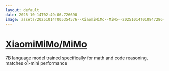 ```yaml
---
layout: default
date: 2025-10-14T02:49:06.726690
image: assets/20251014T005354576--XiaomiMiMo--MiMo--20251014T010847286--cropped.png
---
```


# [XiaomiMiMo/MiMo](https://github.com/XiaomiMiMo/MiMo)

7B language model trained specifically for math and code reasoning, matches o1-mini performance
